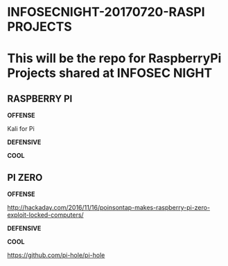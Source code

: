 # INFOSECNIGHT-20170720-RASPI PROJECTS

This will be the repo for RaspberryPi Projects shared at INFOSEC NIGHT
=====================================

<a name="Raspberry Pi"></a>
## RASPBERRY PI




**OFFENSE**

Kali for Pi


**DEFENSIVE**





**COOL**

<a name="PI Zero"></a>
## PI ZERO





**OFFENSE**

http://hackaday.com/2016/11/16/poinsontap-makes-raspberry-pi-zero-exploit-locked-computers/



**DEFENSIVE**





**COOL**


https://github.com/pi-hole/pi-hole




